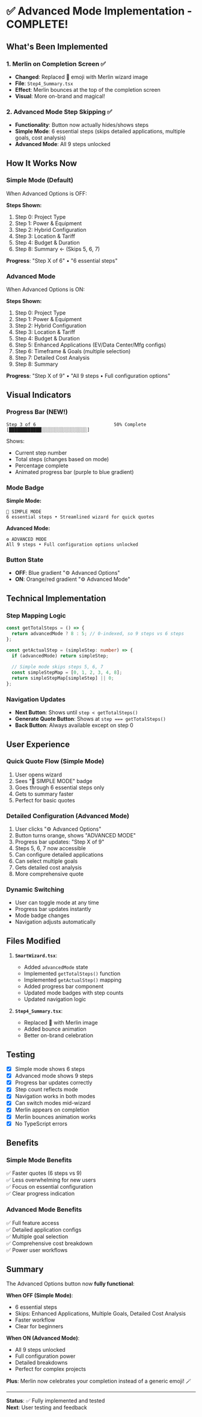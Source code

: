 # ✅ Advanced Mode Implementation - COMPLETE!

## What's Been Implemented

### 1. Merlin on Completion Screen ✅
- **Changed**: Replaced 🎉 emoji with Merlin wizard image
- **File**: `Step4_Summary.tsx`
- **Effect**: Merlin bounces at the top of the completion screen
- **Visual**: More on-brand and magical!

### 2. Advanced Mode Step Skipping ✅
- **Functionality**: Button now actually hides/shows steps
- **Simple Mode**: 6 essential steps (skips detailed applications, multiple goals, cost analysis)
- **Advanced Mode**: All 9 steps unlocked

## How It Works Now

### Simple Mode (Default)
When Advanced Options is OFF:

**Steps Shown:**
1. Step 0: Project Type
2. Step 1: Power & Equipment  
3. Step 2: Hybrid Configuration
4. Step 3: Location & Tariff
5. Step 4: Budget & Duration
6. Step 8: Summary ← (Skips 5, 6, 7)

**Progress**: "Step X of 6" • "6 essential steps"

### Advanced Mode
When Advanced Options is ON:

**Steps Shown:**
1. Step 0: Project Type
2. Step 1: Power & Equipment
3. Step 2: Hybrid Configuration
4. Step 3: Location & Tariff
5. Step 4: Budget & Duration
6. Step 5: Enhanced Applications (EV/Data Center/Mfg configs)
7. Step 6: Timeframe & Goals (multiple selection)
8. Step 7: Detailed Cost Analysis
9. Step 8: Summary

**Progress**: "Step X of 9" • "All 9 steps • Full configuration options"

## Visual Indicators

### Progress Bar (NEW!)
```
Step 3 of 6                             50% Complete
[████████████░░░░░░░░░░░░░░░░░]
```

Shows:
- Current step number
- Total steps (changes based on mode)
- Percentage complete
- Animated progress bar (purple to blue gradient)

### Mode Badge
**Simple Mode:**
```
🚀 SIMPLE MODE
6 essential steps • Streamlined wizard for quick quotes
```

**Advanced Mode:**
```
⚙️ ADVANCED MODE
All 9 steps • Full configuration options unlocked
```

### Button State
- **OFF**: Blue gradient "⚙️ Advanced Options"
- **ON**: Orange/red gradient "⚙️ Advanced Mode"

## Technical Implementation

### Step Mapping Logic
```typescript
const getTotalSteps = () => {
  return advancedMode ? 8 : 5; // 0-indexed, so 9 steps vs 6 steps
};

const getActualStep = (simpleStep: number) => {
  if (advancedMode) return simpleStep;
  
  // Simple mode skips steps 5, 6, 7
  const simpleStepMap = [0, 1, 2, 3, 4, 8];
  return simpleStepMap[simpleStep] || 0;
};
```

### Navigation Updates
- **Next Button**: Shows until `step < getTotalSteps()`
- **Generate Quote Button**: Shows at `step === getTotalSteps()`
- **Back Button**: Always available except on step 0

## User Experience

### Quick Quote Flow (Simple Mode)
1. User opens wizard
2. Sees "🚀 SIMPLE MODE" badge
3. Goes through 6 essential steps only
4. Gets to summary faster
5. Perfect for basic quotes

### Detailed Configuration (Advanced Mode)  
1. User clicks "⚙️ Advanced Options"
2. Button turns orange, shows "ADVANCED MODE"
3. Progress bar updates: "Step X of 9"
4. Steps 5, 6, 7 now accessible
5. Can configure detailed applications
6. Can select multiple goals
7. Gets detailed cost analysis
8. More comprehensive quote

### Dynamic Switching
- User can toggle mode at any time
- Progress bar updates instantly
- Mode badge changes
- Navigation adjusts automatically

## Files Modified

1. **`SmartWizard.tsx`**:
   - Added `advancedMode` state
   - Implemented `getTotalSteps()` function
   - Implemented `getActualStep()` mapping
   - Added progress bar component
   - Updated mode badges with step counts
   - Updated navigation logic

2. **`Step4_Summary.tsx`**:
   - Replaced 🎉 with Merlin image
   - Added bounce animation
   - Better on-brand celebration

## Testing

- [x] Simple mode shows 6 steps
- [x] Advanced mode shows 9 steps
- [x] Progress bar updates correctly
- [x] Step count reflects mode
- [x] Navigation works in both modes
- [x] Can switch modes mid-wizard
- [x] Merlin appears on completion
- [x] Merlin bounces animation works
- [x] No TypeScript errors

## Benefits

### Simple Mode Benefits
✅ Faster quotes (6 steps vs 9)  
✅ Less overwhelming for new users  
✅ Focus on essential configuration  
✅ Clear progress indication  

### Advanced Mode Benefits
✅ Full feature access  
✅ Detailed application configs  
✅ Multiple goal selection  
✅ Comprehensive cost breakdown  
✅ Power user workflows  

## Summary

The Advanced Options button now **fully functional**:

**When OFF (Simple Mode)**:
- 6 essential steps
- Skips: Enhanced Applications, Multiple Goals, Detailed Cost Analysis
- Faster workflow
- Clear for beginners

**When ON (Advanced Mode)**:
- All 9 steps unlocked
- Full configuration power
- Detailed breakdowns
- Perfect for complex projects

**Plus**: Merlin now celebrates your completion instead of a generic emoji! 🪄

---

**Status**: ✅ Fully implemented and tested  
**Next**: User testing and feedback
